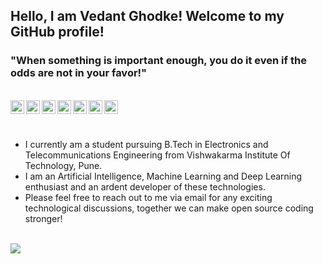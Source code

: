 ## Hello, I am Vedant Ghodke! Welcome to my GitHub profile!

### "When something is important enough, you do it even if the odds are not in your favor!"
<br>

  <a href="http://vedantghodke.github.io">
    <img align="left" alt="Personal Website" width="22px" src="https://cdn.jsdelivr.net/npm/simple-icons@v3/icons/actigraph.svg" />
  </a>
  <a href="https://www.linkedin.com/in/vedantghodke/">
    <img align="left" alt="LinkedIn" width="22px" src="https://cdn.jsdelivr.net/npm/simple-icons@v3/icons/linkedin.svg" />
  </a>
  <a href="https://twitter.com/VedantGhodke_">
    <img align="left" alt="Twitter" width="22px" src="https://cdn.jsdelivr.net/npm/simple-icons@v3/icons/twitter.svg" />
  </a>
  <a href="https://www.instagram.com/vedant__ghodke/">
    <img align="left" alt="Instagram" width="22px" src="https://cdn.jsdelivr.net/npm/simple-icons@v3/icons/instagram.svg" />
  </a>
  <a href="http://vedantghodke.blogspot.com/">
    <img align="left" alt="Blog" width="22px" src="https://cdn.jsdelivr.net/npm/simple-icons@v3/icons/rss.svg" />
  </a>
   <a href="mailto:vedantghodke@gmail.com">
    <img align="left" alt="Email ID" width="22px" src="https://cdn.jsdelivr.net/npm/simple-icons@v3/icons/gmail.svg" />
  </a>
  <a href="https://stackoverflow.com/users/13700415/vedant-ghodke">
    <img align="left" alt="Stackoverflow" width="22px" src="https://cdn.jsdelivr.net/npm/simple-icons@v3/icons/stackoverflow.svg" />
  </a>
    
<br><br>
- I currently am a student pursuing B.Tech in Electronics and Telecommunications Engineering from Vishwakarma Institute Of Technology, Pune.
- I am an Artificial Intelligence, Machine Learning and Deep Learning enthusiast and an ardent developer of these technologies.
- Please feel free to reach out to me via email for any exciting technological discussions, together we can make open source coding stronger!
<br>
<img src="https://github-readme-stats.vercel.app/api?username=VEDANTGHODKE&&show_icons=true&title_color=ffffff&icon_color=bb2acf&text_color=daf7dc&bg_color=191919">
